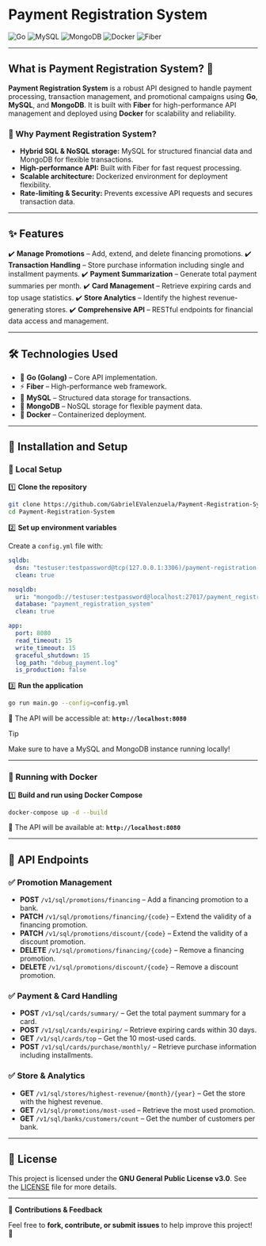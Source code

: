 # Payment Registration System

![Go](https://img.shields.io/badge/Go-00ADD8?style=for-the-badge&logo=go&logoColor=white) ![MySQL](https://img.shields.io/badge/MySQL-4479A1?style=for-the-badge&logo=mysql&logoColor=white) ![MongoDB](https://img.shields.io/badge/MongoDB-4ea94b?style=for-the-badge&logo=mongodb&logoColor=white) ![Docker](https://img.shields.io/badge/Docker-%230db7ed.svg?style=for-the-badge&logo=docker&logoColor=white) ![Fiber](https://img.shields.io/badge/Fiber-000000?style=for-the-badge&logo=fiber&logoColor=white)

---

## What is Payment Registration System? 🤔

**Payment Registration System** is a robust API designed to handle payment processing, transaction management, and promotional campaigns using **Go**, **MySQL**, and **MongoDB**. It is built with **Fiber** for high-performance API management and deployed using **Docker** for scalability and reliability.

### 🚀 Why Payment Registration System?

- **Hybrid SQL & NoSQL storage:** MySQL for structured financial data and MongoDB for flexible transactions.
- **High-performance API:** Built with Fiber for fast request processing.
- **Scalable architecture:** Dockerized environment for deployment flexibility.
- **Rate-limiting & Security:** Prevents excessive API requests and secures transaction data.

---

## ✨ Features

✔️ **Manage Promotions** – Add, extend, and delete financing promotions.
✔️ **Transaction Handling** – Store purchase information including single and installment payments.
✔️ **Payment Summarization** – Generate total payment summaries per month.
✔️ **Card Management** – Retrieve expiring cards and top usage statistics.
✔️ **Store Analytics** – Identify the highest revenue-generating stores.
✔️ **Comprehensive API** – RESTful endpoints for financial data access and management.

---

## 🛠 Technologies Used

- 🐹 **Go (Golang)** – Core API implementation.
- ⚡ **Fiber** – High-performance web framework.
- 🐘 **MySQL** – Structured data storage for transactions.
- 🍃 **MongoDB** – NoSQL storage for flexible payment data.
- 🐳 **Docker** – Containerized deployment.

---

## 🚀 Installation and Setup

### 🔧 Local Setup

1️⃣ **Clone the repository**

```bash
git clone https://github.com/GabrielEValenzuela/Payment-Registration-System.git
cd Payment-Registration-System
```

2️⃣ **Set up environment variables**

Create a `config.yml` file with:

```yml
sqldb:
  dsn: "testuser:testpassword@tcp(127.0.0.1:3306)/payment-registration-db?charset=utf8mb4&parseTime=True&loc=Local"
  clean: true

nosqldb:
  uri: "mongodb://testuser:testpassword@localhost:27017/payment_registration_system?authSource=admin"
  database: "payment_registration_system"
  clean: true

app:
  port: 8080
  read_timeout: 15
  write_timeout: 15
  graceful_shutdown: 15
  log_path: "debug_payment.log"
  is_production: false
```

3️⃣ **Run the application**

```bash
go run main.go --config=config.yml
```

📌 The API will be accessible at: **`http://localhost:8080`**

> [!TIP]
> Make sure to have a MySQL and MongoDB instance running locally!

---

### 🐳 Running with Docker

1️⃣ **Build and run using Docker Compose**

```bash
docker-compose up -d --build
```

📌 The API will be available at: **`http://localhost:8080`**

---

## 📡 API Endpoints

### ✅ Promotion Management
- **POST** `/v1/sql/promotions/financing` – Add a financing promotion to a bank.
- **PATCH** `/v1/sql/promotions/financing/{code}` – Extend the validity of a financing promotion.
- **PATCH** `/v1/sql/promotions/discount/{code}` – Extend the validity of a discount promotion.
- **DELETE** `/v1/sql/promotions/financing/{code}` – Remove a financing promotion.
- **DELETE** `/v1/sql/promotions/discount/{code}` – Remove a discount promotion.

### ✅ Payment & Card Handling
- **POST** `/v1/sql/cards/summary/` – Get the total payment summary for a card.
- **POST** `/v1/sql/cards/expiring/` – Retrieve expiring cards within 30 days.
- **GET** `/v1/sql/cards/top` – Get the 10 most-used cards.
- **POST** `/v1/sql/cards/purchase/monthly/` – Retrieve purchase information including installments.

### ✅ Store & Analytics
- **GET** `/v1/sql/stores/highest-revenue/{month}/{year}` – Get the store with the highest revenue.
- **GET** `/v1/sql/promotions/most-used` – Retrieve the most used promotion.
- **GET** `/v1/sql/banks/customers/count` – Get the number of customers per bank.

---

## 📜 License

This project is licensed under the **GNU General Public License v3.0**. See the [LICENSE](LICENSE) file for more details.

---

🌟 **Contributions & Feedback**

Feel free to **fork, contribute, or submit issues** to help improve this project! 🚀

